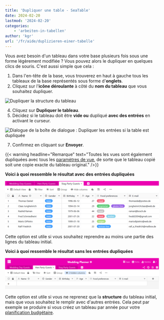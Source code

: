 ```yaml
---
title: 'Dupliquer une table - SeaTable'
date: 2024-02-20
lastmod: '2024-02-20'
categories:
    - 'arbeiten-in-tabellen'
author: 'kgr'
url: '/fr/aide/duplizieren-einer-tabelle'
---
```


Vous avez besoin d'un tableau dans votre base plusieurs fois sous une forme légèrement modifiée ? Vous pouvez alors le dupliquer en quelques clics de souris. C'est aussi simple que cela :

1. Dans l'en-tête de la base, vous trouverez en haut à gauche tous les tableaux de la base représentés sous forme d'**onglets**.
2. Cliquez sur l'**icône déroulante** à côté du **nom du tableau** que vous souhaitez dupliquer.

![Dupliquer la structure du tableau](https://seatable.io/wp-content/uploads/2024/02/Tabellenstruktur-duplizieren.png)

4. Cliquez sur **Dupliquer le tableau**.
5. Décidez si le tableau doit être **vide ou** dupliqué **avec des entrées** en activant le curseur.

![Dialogue de la boîte de dialogue : Dupliquer les entrées si la table est dupliquée](https://seatable.io/wp-content/uploads/2024/02/Dialog-Eintraege-duplizieren-wenn-Tabelle-dupliziert-wird.png)

7. Confirmez en cliquant sur **Envoyer**.

{{< warning  headline="Remarque"  text="Toutes les vues sont également dupliquées avec tous les [paramètres de vue](https://seatable.io/fr/docs/ansichtsoptionen/), de sorte que le tableau copié soit une copie exacte du tableau original." />}}

**Voici à quoi ressemble le résultat avec des entrées dupliquées**

![Tableau dupliqué avec des entrées dupliquées](images/Duplizierte-Tabelle-mit-duplizierten-Eintraegen.png)

Cette option est utile si vous souhaitez reprendre au moins une partie des lignes du tableau initial.

**Voici à quoi ressemble le résultat sans les entrées dupliquées**

![Tableaux vides dupliqués](images/Leere-duplizierte-Tabellen.png)

Cette option est utile si vous ne reprenez que la **structure** du tableau initial, mais que vous souhaitez le remplir avec d'autres entrées. Cela peut par exemple se produire si vous créez un tableau par année pour votre [planification budgétaire](https://seatable.io/fr/budgetplanung-vorlage/).
